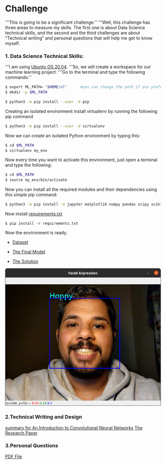 # Challenge
'''This is going to be a significant challenge.''
'''Well, this challenge has three areas to measure my skills. The first one is about Data Science technical skills, and the second and the third challenges are about "Technical writing" and personal questions that will help me get to know myself.

### 1. Data Science Technical Skills:
'''I am using [Ubuntu OS 20.04](https://ubuntu.com/).
'''So, we will create a workspace for our machine learning project.
'''Go to the terminal and type the following commands:''
```sh
$ export ML_PATH= "$HOME/ml"      #you can change the path if you prefer
$ mkdir -p $ML_PATH
```
```sh
$ python3 -m pip install --user -U pip
```
Creating an isolated environment
install virtualenv by running the following pip command
```sh
$ python3 -m pip install --user -U virtualenv
```
Now we can create an isolated Python environment by typing this:
```sh
$ cd $ML_PATH
$ virtualenv my_env
```
Now every time you want to activate this environment, just open a terminal and type the following:
```sh
$ cd $ML_PATH
$ source my_env/bin/activate
```
Now you can install all the required modules and their dependencies using this simple pip command:
```sh
$ python3 -m pip install -U jupyter matplotlib numpy pandas scipy scikit-learn
```
Now install [requirements.txt](https://github.com/hraddadi/challenge/blob/main/technical_skills/requirements.txt)
```sah
$ pip install -r requirements.txt
```
Now the environment is ready.

- [Dataset](https://www.kaggle.com/datasets/aadityasinghal/facial-expression-dataset)

- [The Final Model](https://mega.nz/file/6d91BA6Q#ifD0xpkkU2CrZnuXLLqGHHVP_zoXAMIJ0tE8TufDecc)

- [The Solution](https://github.com/hraddadi/challenge/blob/main/technical_skills/facial-expression.ipynb)

![alt text](https://github.com/hraddadi/challenge/blob/main/technical_skills/machine_test.png)

### 2.Technical Writing and Design
[summary for An Introduction to Convolutional Neural Networks](https://github.com/hraddadi/challenge/blob/main/Summary%20for%20a%20research%20paper.pdf)
[The Research Paper](https://github.com/hraddadi/challenge/blob/main/An%20Introduction%20to%20Convolutional%20Neural%20Networks.pdf)

### 3.Personal Questions
[PDF File](https://github.com/hraddadi/challenge/blob/main/Personal.pdf)
